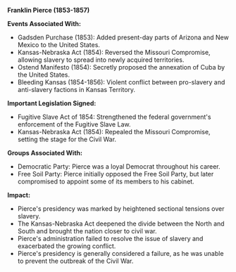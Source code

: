**Franklin Pierce (1853-1857)**

**Events Associated With:**

* Gadsden Purchase (1853): Added present-day parts of Arizona and New Mexico to the United States.
* Kansas-Nebraska Act (1854): Reversed the Missouri Compromise, allowing slavery to spread into newly acquired territories.
* Ostend Manifesto (1854): Secretly proposed the annexation of Cuba by the United States.
* Bleeding Kansas (1854-1856): Violent conflict between pro-slavery and anti-slavery factions in Kansas Territory.

**Important Legislation Signed:**

* Fugitive Slave Act of 1854: Strengthened the federal government's enforcement of the Fugitive Slave Law.
* Kansas-Nebraska Act (1854): Repealed the Missouri Compromise, setting the stage for the Civil War.

**Groups Associated With:**

* Democratic Party: Pierce was a loyal Democrat throughout his career.
* Free Soil Party: Pierce initially opposed the Free Soil Party, but later compromised to appoint some of its members to his cabinet.

**Impact:**

* Pierce's presidency was marked by heightened sectional tensions over slavery.
* The Kansas-Nebraska Act deepened the divide between the North and South and brought the nation closer to civil war.
* Pierce's administration failed to resolve the issue of slavery and exacerbated the growing conflict.
* Pierce's presidency is generally considered a failure, as he was unable to prevent the outbreak of the Civil War.